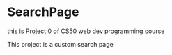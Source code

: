 # SearchPage

this is Project 0 of CS50 web dev programming course

This project is a custom search page

